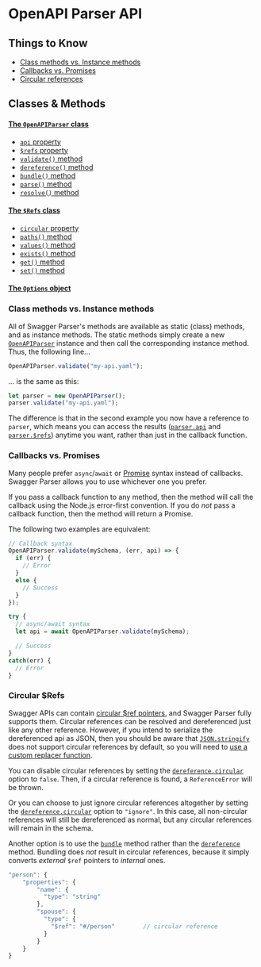 # OpenAPI Parser API

## Things to Know
- [Class methods vs. Instance methods](#class-methods-vs-instance-methods)
- [Callbacks vs. Promises](#callbacks-vs-promises)
- [Circular references](#circular-refs)


## Classes & Methods

#### [The `OpenAPIParser` class](openapi-parser.md)
- [`api` property](openapi-parser.md#api)
- [`$refs` property](openapi-parser.md#refs)
- [`validate()` method](openapi-parser.md#validateapi-options-callback)
- [`dereference()` method](openapi-parser.md#dereferenceapi-options-callback)
- [`bundle()` method](openapi-parser.md#bundleapi-options-callback)
- [`parse()` method](openapi-parser.md#parseapi-options-callback)
- [`resolve()` method](openapi-parser.md#resolveapi-options-callback)

#### [The `$Refs` class](refs.md)
- [`circular` property](refs.md#circular)
- [`paths()` method](refs.md#pathstypes)
- [`values()` method](refs.md#valuestypes)
- [`exists()` method](refs.md#existsref)
- [`get()` method](refs.md#getref-options)
- [`set()` method](refs.md#setref-value-options)

#### [The `Options` object](options.md)


### Class methods vs. Instance methods
All of Swagger Parser's methods are available as static (class) methods, and as instance methods.  The static methods simply create a new [`OpenAPIParser`](openapi-parser.md) instance and then call the corresponding instance method.  Thus, the following line...

```javascript
OpenAPIParser.validate("my-api.yaml");
```

... is the same as this:

```javascript
let parser = new OpenAPIParser();
parser.validate("my-api.yaml");
```

The difference is that in the second example you now have a reference to `parser`, which means you can access the results ([`parser.api`](openapi-parser.md#api-object) and [`parser.$refs`](openapi-parser.md#refs)) anytime you want, rather than just in the callback function.


### Callbacks vs. Promises
Many people prefer `async`/`await` or [Promise](http://javascriptplayground.com/blog/2015/02/promises/) syntax instead of callbacks.  Swagger Parser allows you to use whichever one you prefer.

If you pass a callback function to any method, then the method will call the callback using the Node.js error-first convention.  If you do _not_ pass a callback function, then the method will return a Promise.

The following two examples are equivalent:

```javascript
// Callback syntax
OpenAPIParser.validate(mySchema, (err, api) => {
  if (err) {
    // Error
  }
  else {
    // Success
  }
});
```

```javascript
try {
  // async/await syntax
  let api = await OpenAPIParser.validate(mySchema);

  // Success
}
catch(err) {
  // Error
}
```


### Circular $Refs
Swagger APIs can contain [circular $ref pointers](https://gist.github.com/JamesMessinger/d18278935fc73e3a0ee1), and Swagger Parser fully supports them. Circular references can be resolved and dereferenced just like any other reference.  However, if you intend to serialize the dereferenced api as JSON, then you should be aware that [`JSON.stringify`](https://developer.mozilla.org/en-US/docs/Web/JavaScript/Reference/Global_Objects/JSON/stringify) does not support circular references by default, so you will need to [use a custom replacer function](https://stackoverflow.com/questions/11616630/json-stringify-avoid-typeerror-converting-circular-structure-to-json).

You can disable circular references by setting the [`dereference.circular`](options.md) option to `false`. Then, if a circular reference is found, a `ReferenceError` will be thrown.

Or you can choose to just ignore circular references altogether by setting the [`dereference.circular`](options.md) option to `"ignore"`.  In this case, all non-circular references will still be dereferenced as normal, but any circular references will remain in the schema.

Another option is to use the [`bundle`](openapi-parser.md#bundleapi-options-callback) method rather than the [`dereference`](openapi-parser.md#dereferenceapi-options-callback) method.  Bundling does _not_ result in circular references, because it simply converts _external_ `$ref` pointers to _internal_ ones.

```javascript
"person": {
    "properties": {
        "name": {
          "type": "string"
        },
        "spouse": {
          "type": {
            "$ref": "#/person"        // circular reference
          }
        }
    }
}
```
